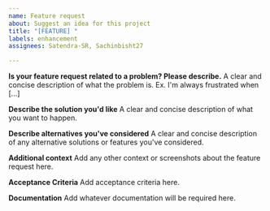 ```yaml
---
name: Feature request
about: Suggest an idea for this project
title: "[FEATURE] "
labels: enhancement
assignees: Satendra-SR, Sachinbisht27

---
```


**Is your feature request related to a problem? Please describe.**
A clear and concise description of what the problem is. Ex. I'm always frustrated when [...]

**Describe the solution you'd like**
A clear and concise description of what you want to happen.

**Describe alternatives you've considered**
A clear and concise description of any alternative solutions or features you've considered.

**Additional context**
Add any other context or screenshots about the feature request here.


**Acceptance Criteria**
Add acceptance criteria here.

**Documentation**
Add whatever documentation will be required here.
